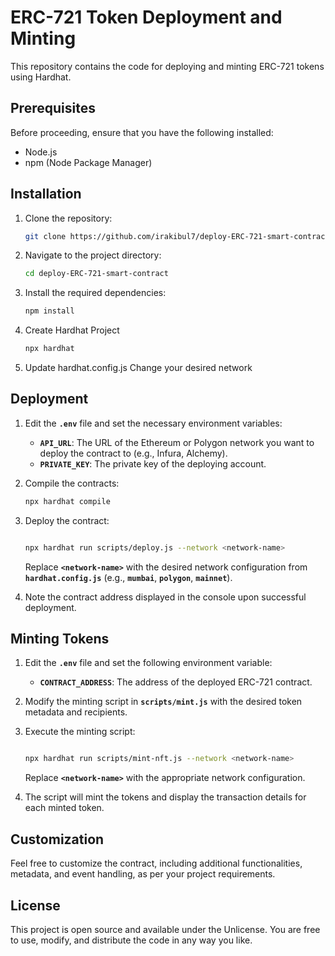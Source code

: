 # ERC-721 Token Deployment and Minting

This repository contains the code for deploying and minting ERC-721 tokens using Hardhat.

## Prerequisites

Before proceeding, ensure that you have the following installed:

- Node.js
- npm (Node Package Manager)

## Installation

1. Clone the repository:

    ```bash
   git clone https://github.com/irakibul7/deploy-ERC-721-smart-contract.git
   ```

2. Navigate to the project directory:

   ```bash
   cd deploy-ERC-721-smart-contract
   ```

3. Install the required dependencies:

   ```bash
   npm install
   ```

4. Create Hardhat Project

   ```bash
   npx hardhat
   ```

5. Update hardhat.config.js
   Change your desired network


## **Deployment**

1. Edit the **`.env`** file and set the necessary environment variables:
    - **`API_URL`**: The URL of the Ethereum or Polygon network you want to deploy the contract to (e.g., Infura, Alchemy).
    - **`PRIVATE_KEY`**: The private key of the deploying account.
2. Compile the contracts:

    ```bash
    npx hardhat compile

    ```

3. Deploy the contract:

    ```bash

    npx hardhat run scripts/deploy.js --network <network-name>

    ```

    Replace **`<network-name>`** with the desired network configuration from **`hardhat.config.js`** (e.g., **`mumbai`**, **`polygon`**, **`mainnet`**).

4. Note the contract address displayed in the console upon successful deployment.

## **Minting Tokens**

1. Edit the **`.env`** file and set the following environment variable:
    - **`CONTRACT_ADDRESS`**: The address of the deployed ERC-721 contract.
2. Modify the minting script in **`scripts/mint.js`** with the desired token metadata and recipients.
3. Execute the minting script:

    ```bash

    npx hardhat run scripts/mint-nft.js --network <network-name>

    ```

    Replace **`<network-name>`** with the appropriate network configuration.

4. The script will mint the tokens and display the transaction details for each minted token.

## **Customization**

Feel free to customize the contract, including additional functionalities, metadata, and event handling, as per your project requirements.

## **License**

This project is open source and available under the Unlicense. You are free to use, modify, and distribute the code in any way you like.
